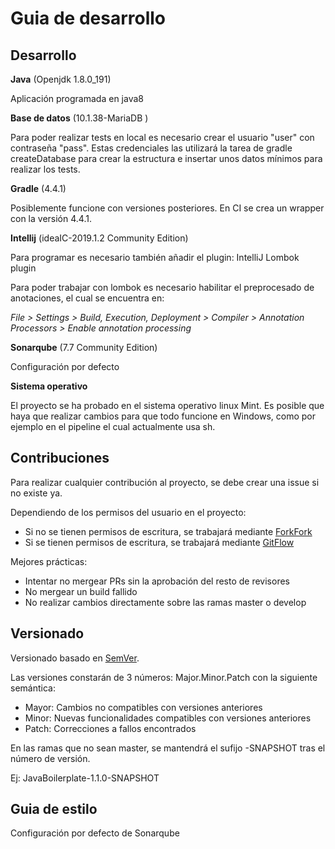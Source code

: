 # Guia de desarrollo

## Desarrollo

**Java** (Openjdk 1.8.0_191)

Aplicación programada en java8

**Base de datos** (10.1.38-MariaDB )

Para poder realizar tests en local es necesario crear el usuario "user" con contraseña "pass".
Estas credenciales las utilizará la tarea de gradle createDatabase para crear la estructura e insertar unos datos mínimos para realizar los tests.

**Gradle** (4.4.1)

Posiblemente funcione con versiones posteriores. 
En CI se crea un wrapper con la versión 4.4.1.

**Intellij** (ideaIC-2019.1.2 Community Edition)

Para programar es necesario también añadir el plugin: IntelliJ Lombok plugin

Para poder trabajar con lombok es necesario habilitar el preprocesado de anotaciones, el cual se encuentra en:

*File > Settings > Build, Execution, Deployment > Compiler > Annotation Processors > Enable annotation processing*

**Sonarqube** (7.7 Community Edition)

Configuración por defecto

**Sistema operativo**

El proyecto se ha probado en el sistema operativo linux Mint. Es posible que haya que realizar cambios para que todo funcione en Windows, como por ejemplo en el pipeline el cual actualmente usa sh.

## Contribuciones

Para realizar cualquier contribución al proyecto, se debe crear una issue si no existe ya.

Dependiendo de los permisos del usuario en el proyecto:

- Si no se tienen permisos de escritura, se trabajará mediante [ForkFork](https://es.atlassian.com/git/tutorials/comparing-workflows/forking-workflow)
- Si se tienen permisos de escritura, se trabajará mediante [GitFlow](https://es.atlassian.com/git/tutorials/comparing-workflows/gitflow-workflow)

Mejores prácticas: 

- Intentar no mergear PRs sin la aprobación del resto de revisores
- No mergear un build fallido
- No realizar cambios directamente sobre las ramas master o develop

## Versionado

Versionado basado en [SemVer](https://semver.org/lang/es/).

Las versiones constarán de 3 números: Major.Minor.Patch con la siguiente semántica:

- Mayor: Cambios no compatibles con versiones anteriores
- Minor: Nuevas funcionalidades compatibles con versiones anteriores
- Patch: Correcciones a fallos encontrados

En las ramas que no sean master, se mantendrá el sufijo -SNAPSHOT tras el número de versión.

Ej: JavaBoilerplate-1.1.0-SNAPSHOT

## Guia de estilo

Configuración por defecto de Sonarqube
